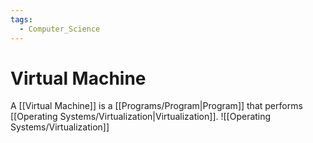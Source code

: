 ```yaml
---
tags:
  - Computer_Science
---
```

# Virtual Machine
A [[Virtual Machine]] is a [[Programs/Program|Program]] that performs [[Operating Systems/Virtualization|Virtualization]].
![[Operating Systems/Virtualization]]